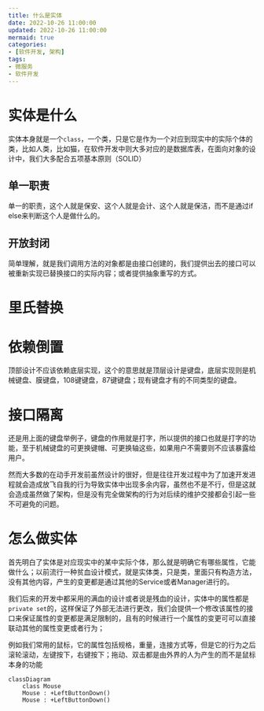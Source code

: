 ```yaml
---
title: 什么是实体
date: 2022-10-26 11:00:00
updated: 2022-10-26 11:00:00
mermaid: true
categories:
- [软件开发, 架构]
tags:
- 微服务
- 软件开发
---
```


# 实体是什么

实体本身就是一个`class`，一个类，只是它是作为一个对应到现实中的实际个体的类，比如人类，比如猫，在软件开发中则大多对应的是数据库表，在面向对象的设计中，我们大多配合五项基本原则（SOLID）
## 单一职责

单一的职责，这个人就是保安、这个人就是会计、这个人就是保洁，而不是通过if else来判断这个人是做什么的。

## 开放封闭

简单理解，就是我们调用方法的对象都是由接口创建的，我们提供出去的接口可以被重新实现已替换接口的实际内容；或者提供抽象重写的方式。

# 里氏替换



# 依赖倒置

顶部设计不应该依赖底层实现，这个的意思就是顶层设计是键盘，底层实现则是机械键盘、膜键盘，108键键盘，87键键盘；现有键盘才有的不同类型的键盘。

# 接口隔离

还是用上面的键盘举例子，键盘的作用就是打字，所以提供的接口也就是打字的功能，至于机械键盘的可更换键帽、可更换轴这些，如果用户不需要则不应该暴露给用户。

然而大多数的在动手开发前虽然设计的很好，但是往往开发过程中为了加速开发进程就会造成放飞自我的行为导致实体中出现多余内容，虽然也不是不行，但是这就会造成虽然做了架构，但是没有完全做架构的行为对后续的维护交接都会引起一些不可避免的问题。

# 怎么做实体

首先明白了实体是对应现实中的某中实际个体，那么就是明确它有哪些属性，它能做什么；以前流行一种贫血设计模式，就是实体类，只是类，里面只有构造方法，没有其他内容，产生的变更都是通过其他的Service或者Manager进行的。

我们后来的开发中都采用的满血的设计或者说是残血的设计，实体中的属性都是`private set`的，这样保证了外部无法进行更改，我们会提供一个修改该属性的接口来保证属性的变更都是满足限制的，且有的时候进行一个属性的变更可可以直接联动其他的属性变更或者行为；

例如我们常用的鼠标，它的属性包括规格，重量，连接方式等，但是它的行为之后滚轮滚动，左键按下，右键按下；拖动、双击都是由外界的人为产生的而不是鼠标本身的功能

```mermaid
classDiagram
    class Mouse
    Mouse : +LeftButtonDown()
    Mouse : +LeftButtonDown()
```
